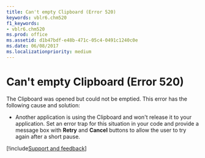 ```yaml
---
title: Can't empty Clipboard (Error 520)
keywords: vblr6.chm520
f1_keywords:
- vblr6.chm520
ms.prod: office
ms.assetid: d1b47bdf-e48b-471c-05c4-0491c1240c0e
ms.date: 06/08/2017
ms.localizationpriority: medium
---
```



# Can't empty Clipboard (Error 520)

The Clipboard was opened but could not be emptied. This error has the following cause and solution:



- Another application is using the Clipboard and won't release it to your application. Set an error trap for this situation in your code and provide a message box with **Retry** and **Cancel** buttons to allow the user to try again after a short pause.

[!include[Support and feedback](~/includes/feedback-boilerplate.md)]